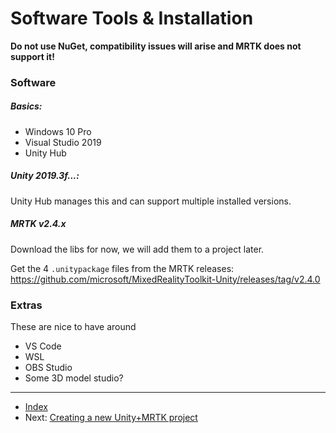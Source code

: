 # Software Tools & Installation

__Do not use NuGet, compatibility issues will arise and MRTK does not support it!__

### Software

##### Basics:

- Windows 10 Pro
- Visual Studio 2019
- Unity Hub

##### Unity 2019.3f...:

Unity Hub manages this and can support multiple installed versions.

##### MRTK v2.4.x

Download the libs for now, we will add them to a project later.

Get the 4 `.unitypackage` files from the MRTK releases: https://github.com/microsoft/MixedRealityToolkit-Unity/releases/tag/v2.4.0

### Extras

These are nice to have around

- VS Code
- WSL
- OBS Studio
- Some 3D model studio?


---

- [Index](./readme.md)
- Next: [Creating a new Unity+MRTK project](./create.md)
